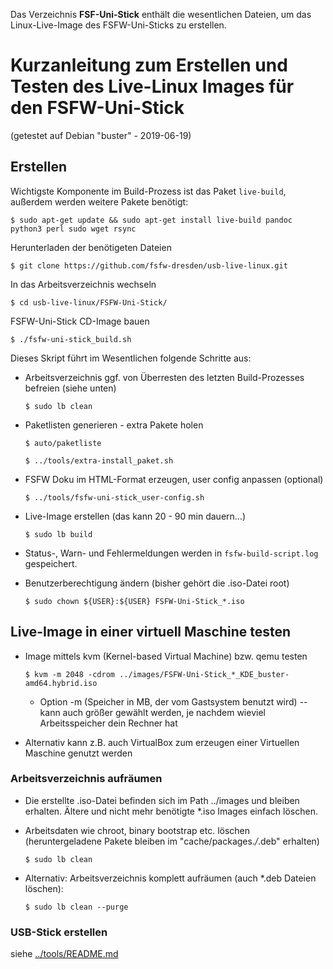 Das Verzeichnis **FSF-Uni-Stick** enthält die wesentlichen Dateien, um das Linux-Live-Image des FSFW-Uni-Sticks zu erstellen.

# Kurzanleitung zum Erstellen und Testen des Live-Linux Images für den FSFW-Uni-Stick

(getestet auf Debian "buster"  - 2019-06-19)

## Erstellen

Wichtigste Komponente im Build-Prozess ist das Paket `live-build`, außerdem werden weitere Pakete benötigt:

    $ sudo apt-get update && sudo apt-get install live-build pandoc python3 perl sudo wget rsync


Herunterladen der benötigeten Dateien

  ` $ git clone https://github.com/fsfw-dresden/usb-live-linux.git `

In das Arbeitsverzeichnis wechseln

  ` $ cd usb-live-linux/FSFW-Uni-Stick/ `

FSFW-Uni-Stick CD-Image bauen

  ` $ ./fsfw-uni-stick_build.sh `

Dieses Skript führt im Wesentlichen folgende Schritte aus:

* Arbeitsverzeichnis ggf. von Überresten des letzten Build-Prozesses befreien (siehe unten)

    ` $ sudo lb clean `


* Paketlisten generieren - extra Pakete holen

  ` $ auto/paketliste `

  ` $ ../tools/extra-install_paket.sh	`

* FSFW Doku im HTML-Format erzeugen, user config anpassen (optional)

  ` $ ../tools/fsfw-uni-stick_user-config.sh `

* Live-Image erstellen (das kann 20 - 90 min dauern...)

  ` $ sudo lb build `
  
 * Status-, Warn- und Fehlermeldungen werden in `fsfw-build-script.log` gespeichert.
  
* Benutzerberechtigung ändern (bisher gehört die .iso-Datei root)

  ` $ sudo chown ${USER}:${USER} FSFW-Uni-Stick_*.iso ` 

 
## Live-Image in einer virtuell Maschine testen

* Image mittels kvm (Kernel-based Virtual Machine) bzw. qemu testen

  ` $ kvm -m 2048 -cdrom ../images/FSFW-Uni-Stick_*_KDE_buster-amd64.hybrid.iso `

  * Option -m (Speicher in MB, der vom Gastsystem benutzt wird) -- kann auch größer gewählt werden, je nachdem wieviel Arbeitsspeicher dein Rechner hat
  
* Alternativ kann z.B. auch VirtualBox zum erzeugen einer Virtuellen Maschine genutzt werden


### Arbeitsverzeichnis aufräumen 


* Die erstellte .iso-Datei befinden sich im Path ../images und bleiben erhalten. Ältere und nicht mehr benötigte *.iso Images einfach löschen.

* Arbeitsdaten wie chroot, binary bootstrap etc. löschen (heruntergeladene Pakete bleiben im "cache/packages.*/*.deb" erhalten)

  ` $ sudo lb clean `

* Alternativ: Arbeitsverzeichnis komplett aufräumen (auch *.deb Dateien löschen):

  ` $ sudo lb clean --purge `

### USB-Stick erstellen
siehe [../tools/README.md](../tools/README.md)
